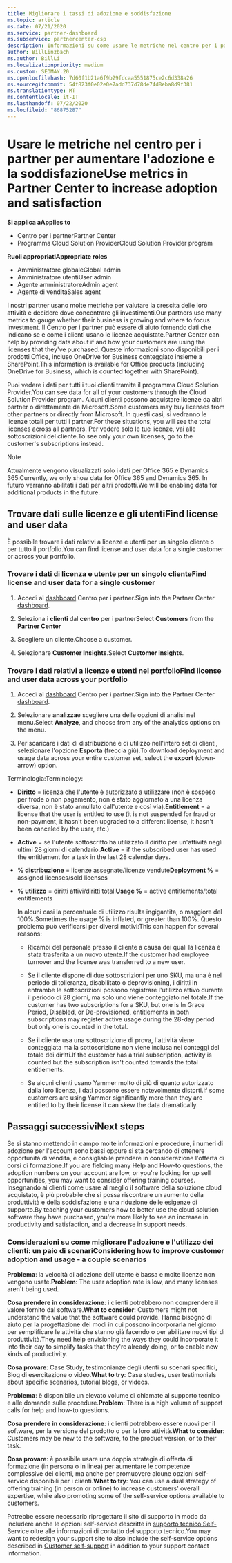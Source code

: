 ```yaml
---
title: Migliorare i tassi di adozione e soddisfazione
ms.topic: article
ms.date: 07/21/2020
ms.service: partner-dashboard
ms.subservice: partnercenter-csp
description: Informazioni su come usare le metriche nel centro per i partner. Le metriche possono mostrare se l'azienda sta crescendo, in che modo i clienti usano le proprie licenze e dove concentrarsi sull'investimento.
author: BillLinzbach
ms.author: BillLi
ms.localizationpriority: medium
ms.custom: SEOMAY.20
ms.openlocfilehash: 7d60f1b21a6f9b29fdcaa5551875ce2c6d338a26
ms.sourcegitcommit: 54f823f0e02e0e7add737d78de74d8eba8d9f381
ms.translationtype: MT
ms.contentlocale: it-IT
ms.lasthandoff: 07/22/2020
ms.locfileid: "86875287"
---
```

# <a name="use-metrics-in-partner-center-to-increase-adoption-and-satisfaction"></a><span data-ttu-id="57099-104">Usare le metriche nel centro per i partner per aumentare l'adozione e la soddisfazione</span><span class="sxs-lookup"><span data-stu-id="57099-104">Use metrics in Partner Center to increase adoption and satisfaction</span></span>

<span data-ttu-id="57099-105">**Si applica a**</span><span class="sxs-lookup"><span data-stu-id="57099-105">**Applies to**</span></span>

- <span data-ttu-id="57099-106">Centro per i partner</span><span class="sxs-lookup"><span data-stu-id="57099-106">Partner Center</span></span>
- <span data-ttu-id="57099-107">Programma Cloud Solution Provider</span><span class="sxs-lookup"><span data-stu-id="57099-107">Cloud Solution Provider program</span></span>

<span data-ttu-id="57099-108">**Ruoli appropriati**</span><span class="sxs-lookup"><span data-stu-id="57099-108">**Appropriate roles**</span></span>

- <span data-ttu-id="57099-109">Amministratore globale</span><span class="sxs-lookup"><span data-stu-id="57099-109">Global admin</span></span>
- <span data-ttu-id="57099-110">Amministratore utenti</span><span class="sxs-lookup"><span data-stu-id="57099-110">User admin</span></span>
- <span data-ttu-id="57099-111">Agente amministratore</span><span class="sxs-lookup"><span data-stu-id="57099-111">Admin agent</span></span>
- <span data-ttu-id="57099-112">Agente di vendita</span><span class="sxs-lookup"><span data-stu-id="57099-112">Sales agent</span></span>

<span data-ttu-id="57099-113">I nostri partner usano molte metriche per valutare la crescita delle loro attività e decidere dove concentrare gli investimenti.</span><span class="sxs-lookup"><span data-stu-id="57099-113">Our partners use many metrics to gauge whether their business is growing and where to focus investment.</span></span> <span data-ttu-id="57099-114">Il Centro per i partner può essere di aiuto fornendo dati che indicano se e come i clienti usano le licenze acquistate.</span><span class="sxs-lookup"><span data-stu-id="57099-114">Partner Center can help by providing data about if and how your customers are using the licenses that they've purchased.</span></span> <span data-ttu-id="57099-115">Queste informazioni sono disponibili per i prodotti Office, incluso OneDrive for Business conteggiato insieme a SharePoint.</span><span class="sxs-lookup"><span data-stu-id="57099-115">This information is available for Office products (including OneDrive for Business, which is counted together with SharePoint).</span></span>

<span data-ttu-id="57099-116">Puoi vedere i dati per tutti i tuoi clienti tramite il programma Cloud Solution Provider.</span><span class="sxs-lookup"><span data-stu-id="57099-116">You can see data for all of your customers through the Cloud Solution Provider program.</span></span> <span data-ttu-id="57099-117">Alcuni clienti possono acquistare licenze da altri partner o direttamente da Microsoft.</span><span class="sxs-lookup"><span data-stu-id="57099-117">Some customers may buy licenses from other partners or directly from Microsoft.</span></span> <span data-ttu-id="57099-118">In questi casi, si vedranno le licenze totali per tutti i partner.</span><span class="sxs-lookup"><span data-stu-id="57099-118">For these situations, you will see the total licenses across all partners.</span></span> <span data-ttu-id="57099-119">Per vedere solo le tue licenze, vai alle sottoscrizioni del cliente.</span><span class="sxs-lookup"><span data-stu-id="57099-119">To see only your own licenses, go to the customer's subscriptions instead.</span></span>

> [!NOTE]  
> <span data-ttu-id="57099-120">Attualmente vengono visualizzati solo i dati per Office 365 e Dynamics 365.</span><span class="sxs-lookup"><span data-stu-id="57099-120">Currently, we only show data for Office 365 and Dynamics 365.</span></span> <span data-ttu-id="57099-121">In futuro verranno abilitati i dati per altri prodotti.</span><span class="sxs-lookup"><span data-stu-id="57099-121">We will be enabling data for additional products in the future.</span></span>

## <a name="find-license-and-user-data"></a><span data-ttu-id="57099-122">Trovare dati sulle licenze e gli utenti</span><span class="sxs-lookup"><span data-stu-id="57099-122">Find license and user data</span></span>

<span data-ttu-id="57099-123">È possibile trovare i dati relativi a licenze e utenti per un singolo cliente o per tutto il portfolio.</span><span class="sxs-lookup"><span data-stu-id="57099-123">You can find license and user data for a single customer or across your portfolio.</span></span>

### <a name="find-license-and-user-data-for-a-single-customer"></a><span data-ttu-id="57099-124">Trovare i dati di licenza e utente per un singolo cliente</span><span class="sxs-lookup"><span data-stu-id="57099-124">Find license and user data for a single customer</span></span>

1. <span data-ttu-id="57099-125">Accedi al [dashboard](https://partner.microsoft.com/dashboard) Centro per i partner.</span><span class="sxs-lookup"><span data-stu-id="57099-125">Sign into the Partner Center [dashboard](https://partner.microsoft.com/dashboard).</span></span>

2. <span data-ttu-id="57099-126">Seleziona **i clienti** dal **centro** per i partner</span><span class="sxs-lookup"><span data-stu-id="57099-126">Select **Customers** from the **Partner Center**</span></span>

3. <span data-ttu-id="57099-127">Scegliere un cliente.</span><span class="sxs-lookup"><span data-stu-id="57099-127">Choose a customer.</span></span>

4. <span data-ttu-id="57099-128">Selezionare **Customer Insights**.</span><span class="sxs-lookup"><span data-stu-id="57099-128">Select **Customer insights**.</span></span>

### <a name="find-license-and-user-data-across-your-portfolio"></a><span data-ttu-id="57099-129">Trovare i dati relativi a licenze e utenti nel portfolio</span><span class="sxs-lookup"><span data-stu-id="57099-129">Find license and user data across your portfolio</span></span>

1. <span data-ttu-id="57099-130">Accedi al [dashboard](https://partner.microsoft.com/dashboard) Centro per i partner.</span><span class="sxs-lookup"><span data-stu-id="57099-130">Sign into the Partner Center [dashboard](https://partner.microsoft.com/dashboard).</span></span>

2. <span data-ttu-id="57099-131">Selezionare **analizza**e scegliere una delle opzioni di analisi nel menu.</span><span class="sxs-lookup"><span data-stu-id="57099-131">Select **Analyze**, and choose from any of the analytics options on the menu.</span></span>

3. <span data-ttu-id="57099-132">Per scaricare i dati di distribuzione e di utilizzo nell'intero set di clienti, selezionare l'opzione **Esporta** (freccia giù).</span><span class="sxs-lookup"><span data-stu-id="57099-132">To download deployment and usage data across your entire customer set, select the **export** (down-arrow) option.</span></span>

<span data-ttu-id="57099-133">Terminologia:</span><span class="sxs-lookup"><span data-stu-id="57099-133">Terminology:</span></span>

- <span data-ttu-id="57099-134">**Diritto** = licenza che l'utente è autorizzato a utilizzare (non è sospeso per frode o non pagamento, non è stato aggiornato a una licenza diversa, non è stato annullato dall'utente e così via).</span><span class="sxs-lookup"><span data-stu-id="57099-134">**Entitlement** = a license that the user is entitled to use (it is not suspended for fraud or non-payment, it hasn't been upgraded to a different license, it hasn't been canceled by the user, etc.)</span></span>

- <span data-ttu-id="57099-135">**Active** = se l'utente sottoscritto ha utilizzato il diritto per un'attività negli ultimi 28 giorni di calendario.</span><span class="sxs-lookup"><span data-stu-id="57099-135">**Active** = if the subscribed user has used the entitlement for a task in the last 28 calendar days.</span></span>

- <span data-ttu-id="57099-136">**% distribuzione** = licenze assegnate/licenze vendute</span><span class="sxs-lookup"><span data-stu-id="57099-136">**Deployment %** = assigned licenses/sold licenses</span></span>

- <span data-ttu-id="57099-137">**% utilizzo** = diritti attivi/diritti totali</span><span class="sxs-lookup"><span data-stu-id="57099-137">**Usage %** = active entitlements/total entitlements</span></span>

   <span data-ttu-id="57099-138">In alcuni casi la percentuale di utilizzo risulta ingigantita, o maggiore del 100%.</span><span class="sxs-lookup"><span data-stu-id="57099-138">Sometimes the usage % is inflated, or greater than 100%.</span></span> <span data-ttu-id="57099-139">Questo problema può verificarsi per diversi motivi:</span><span class="sxs-lookup"><span data-stu-id="57099-139">This can happen for several reasons:</span></span>

  - <span data-ttu-id="57099-140">Ricambi del personale presso il cliente a causa dei quali la licenza è stata trasferita a un nuovo utente.</span><span class="sxs-lookup"><span data-stu-id="57099-140">If the customer had employee turnover and the license was transferred to a new user.</span></span>

  - <span data-ttu-id="57099-141">Se il cliente dispone di due sottoscrizioni per uno SKU, ma una è nel periodo di tolleranza, disabilitato o deprovisioning, i diritti in entrambe le sottoscrizioni possono registrare l'utilizzo attivo durante il periodo di 28 giorni, ma solo uno viene conteggiato nel totale.</span><span class="sxs-lookup"><span data-stu-id="57099-141">If the customer has two subscriptions for a SKU, but one is In Grace Period, Disabled, or De-provisioned, entitlements in both subscriptions may register active usage during the 28-day period but only one is counted in the total.</span></span>

  - <span data-ttu-id="57099-142">Se il cliente usa una sottoscrizione di prova, l'attività viene conteggiata ma la sottoscrizione non viene inclusa nei conteggi del totale dei diritti.</span><span class="sxs-lookup"><span data-stu-id="57099-142">If the customer has a trial subscription, activity is counted but the subscription isn't counted towards the total entitlements.</span></span>

  - <span data-ttu-id="57099-143">Se alcuni clienti usano Yammer molto di più di quanto autorizzato dalla loro licenza, i dati possono essere notevolmente distorti.</span><span class="sxs-lookup"><span data-stu-id="57099-143">If some customers are using Yammer significantly more than they are entitled to by their license it can skew the data dramatically.</span></span>

## <a name="next-steps"></a><span data-ttu-id="57099-144">Passaggi successivi</span><span class="sxs-lookup"><span data-stu-id="57099-144">Next steps</span></span>

<span data-ttu-id="57099-145">Se si stanno mettendo in campo molte informazioni e procedure, i numeri di adozione per l'account sono bassi oppure si sta cercando di ottenere opportunità di vendita, è consigliabile prendere in considerazione l'offerta di corsi di formazione.</span><span class="sxs-lookup"><span data-stu-id="57099-145">If you are fielding many Help and How-to questions, the adoption numbers on your account are low, or you're looking for up sell opportunities, you may want to consider offering training courses.</span></span> <span data-ttu-id="57099-146">Insegnando ai clienti come usare al meglio il software della soluzione cloud acquistato, è più probabile che si possa riscontrare un aumento della produttività e della soddisfazione e una riduzione delle esigenze di supporto.</span><span class="sxs-lookup"><span data-stu-id="57099-146">By teaching your customers how to better use the cloud solution software they have purchased, you're more likely to see an increase in productivity and satisfaction, and a decrease in support needs.</span></span>

### <a name="considering-how-to-improve-customer-adoption-and-usage---a-couple-scenarios"></a><span data-ttu-id="57099-147">Considerazioni su come migliorare l'adozione e l'utilizzo dei clienti: un paio di scenari</span><span class="sxs-lookup"><span data-stu-id="57099-147">Considering how to improve customer adoption and usage - a couple scenarios</span></span>

<span data-ttu-id="57099-148">**Problema**: la velocità di adozione dell'utente è bassa e molte licenze non vengono usate.</span><span class="sxs-lookup"><span data-stu-id="57099-148">**Problem**: The user adoption rate is low, and many licenses aren't being used.</span></span>

<span data-ttu-id="57099-149">**Cosa prendere in considerazione**: i clienti potrebbero non comprendere il valore fornito dal software.</span><span class="sxs-lookup"><span data-stu-id="57099-149">**What to consider**: Customers might not understand the value that the software could provide.</span></span> <span data-ttu-id="57099-150">Hanno bisogno di aiuto per la progettazione dei modi in cui possono incorporarla nel giorno per semplificare le attività che stanno già facendo o per abilitare nuovi tipi di produttività.</span><span class="sxs-lookup"><span data-stu-id="57099-150">They need help envisioning the ways they could incorporate it into their day to simplify tasks that they're already doing, or to enable new kinds of productivity.</span></span>

<span data-ttu-id="57099-151">**Cosa provare**: Case Study, testimonianze degli utenti su scenari specifici, Blog di esercitazione o video.</span><span class="sxs-lookup"><span data-stu-id="57099-151">**What to try**: Case studies, user testimonials about specific scenarios, tutorial blogs, or videos.</span></span>

<span data-ttu-id="57099-152">**Problema**: è disponibile un elevato volume di chiamate al supporto tecnico e alle domande sulle procedure.</span><span class="sxs-lookup"><span data-stu-id="57099-152">**Problem**: There is a high volume of support calls for help and how-to questions.</span></span>

<span data-ttu-id="57099-153">**Cosa prendere in considerazione**: i clienti potrebbero essere nuovi per il software, per la versione del prodotto o per la loro attività.</span><span class="sxs-lookup"><span data-stu-id="57099-153">**What to consider**: Customers may be new to the software, to the product version, or to their task.</span></span>

<span data-ttu-id="57099-154">**Cosa provare**: è possibile usare una doppia strategia di offerta di formazione (in persona o in linea) per aumentare le competenze complessive dei clienti, ma anche per promuovere alcune opzioni self-service disponibili per i clienti.</span><span class="sxs-lookup"><span data-stu-id="57099-154">**What to try**: You can use a dual strategy of offering training (in person or online) to increase customers' overall expertise, while also promoting some of the self-service options available to customers.</span></span>

<span data-ttu-id="57099-155">Potrebbe essere necessario riprogettare il sito di supporto in modo da includere anche le opzioni self-service descritte in [supporto tecnico Self-](customer-self-support.md) Service oltre alle informazioni di contatto del supporto tecnico.</span><span class="sxs-lookup"><span data-stu-id="57099-155">You may want to redesign your support site to also include the self-service options described in [Customer self-support](customer-self-support.md) in addition to your support contact information.</span></span>

